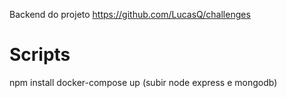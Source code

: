 Backend do projeto https://github.com/LucasQ/challenges

# Scripts

npm install
docker-compose up (subir node express e mongodb)
